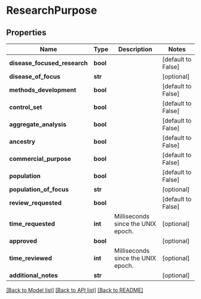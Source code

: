 # ResearchPurpose

## Properties
Name | Type | Description | Notes
------------ | ------------- | ------------- | -------------
**disease_focused_research** | **bool** |  | [default to False]
**disease_of_focus** | **str** |  | [optional] 
**methods_development** | **bool** |  | [default to False]
**control_set** | **bool** |  | [default to False]
**aggregate_analysis** | **bool** |  | [default to False]
**ancestry** | **bool** |  | [default to False]
**commercial_purpose** | **bool** |  | [default to False]
**population** | **bool** |  | [default to False]
**population_of_focus** | **str** |  | [optional] 
**review_requested** | **bool** |  | [default to False]
**time_requested** | **int** | Milliseconds since the UNIX epoch. | [optional] 
**approved** | **bool** |  | [optional] 
**time_reviewed** | **int** | Milliseconds since the UNIX epoch. | [optional] 
**additional_notes** | **str** |  | [optional] 

[[Back to Model list]](../README.md#documentation-for-models) [[Back to API list]](../README.md#documentation-for-api-endpoints) [[Back to README]](../README.md)


